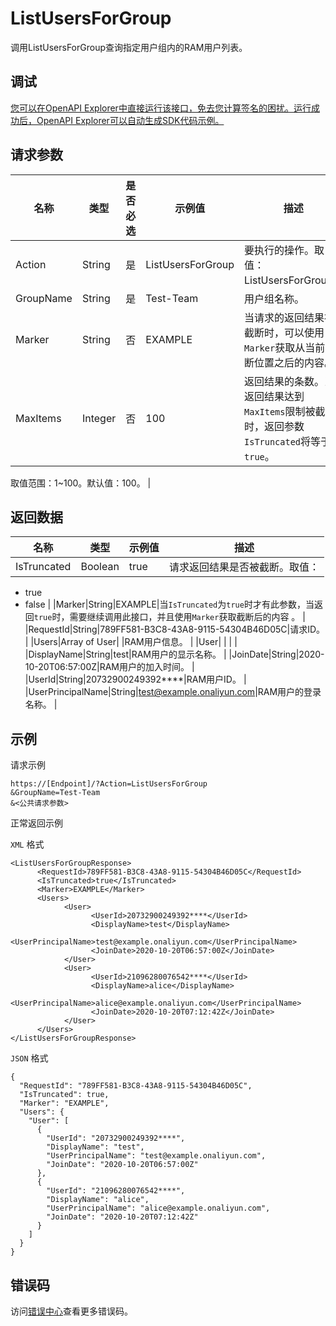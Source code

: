 # ListUsersForGroup

调用ListUsersForGroup查询指定用户组内的RAM用户列表。

## 调试

[您可以在OpenAPI Explorer中直接运行该接口，免去您计算签名的困扰。运行成功后，OpenAPI Explorer可以自动生成SDK代码示例。](https://api.aliyun.com/#product=Ims&api=ListUsersForGroup&type=RPC&version=2019-08-15)

## 请求参数

|名称|类型|是否必选|示例值|描述|
|--|--|----|---|--|
|Action|String|是|ListUsersForGroup|要执行的操作。取值：ListUsersForGroup。 |
|GroupName|String|是|Test-Team|用户组名称。 |
|Marker|String|否|EXAMPLE|当请求的返回结果被截断时，可以使用`Marker`获取从当前截断位置之后的内容。 |
|MaxItems|Integer|否|100|返回结果的条数。当返回结果达到`MaxItems`限制被截断时，返回参数`IsTruncated`将等于`true`。

 取值范围：1~100。默认值：100。 |

## 返回数据

|名称|类型|示例值|描述|
|--|--|---|--|
|IsTruncated|Boolean|true|请求返回结果是否被截断。取值：

 -   true
-   false |
|Marker|String|EXAMPLE|当`IsTruncated`为`true`时才有此参数，当返回`true`时，需要继续调用此接口，并且使用`Marker`获取截断后的内容 。 |
|RequestId|String|789FF581-B3C8-43A8-9115-54304B46D05C|请求ID。 |
|Users|Array of User| |RAM用户信息。 |
|User| | | |
|DisplayName|String|test|RAM用户的显示名称。 |
|JoinDate|String|2020-10-20T06:57:00Z|RAM用户的加入时间。 |
|UserId|String|20732900249392\*\*\*\*|RAM用户ID。 |
|UserPrincipalName|String|test@example.onaliyun.com|RAM用户的登录名称。 |

## 示例

请求示例

```
https://[Endpoint]/?Action=ListUsersForGroup
&GroupName=Test-Team
&<公共请求参数>
```

正常返回示例

`XML` 格式

```
<ListUsersForGroupResponse>
	  <RequestId>789FF581-B3C8-43A8-9115-54304B46D05C</RequestId>
      <IsTruncated>true</IsTruncated>
      <Marker>EXAMPLE</Marker>
	  <Users>
		    <User>
			      <UserId>20732900249392****</UserId>
			      <DisplayName>test</DisplayName>
			      <UserPrincipalName>test@example.onaliyun.com</UserPrincipalName>
			      <JoinDate>2020-10-20T06:57:00Z</JoinDate>
		    </User>
		    <User>
			      <UserId>21096280076542****</UserId>
			      <DisplayName>alice</DisplayName>
			      <UserPrincipalName>alice@example.onaliyun.com</UserPrincipalName>
			      <JoinDate>2020-10-20T07:12:42Z</JoinDate>
		    </User>
	  </Users>
</ListUsersForGroupResponse>
```

`JSON` 格式

```
{
  "RequestId": "789FF581-B3C8-43A8-9115-54304B46D05C",
  "IsTruncated": true,
  "Marker": "EXAMPLE",
  "Users": {
    "User": [
      {
        "UserId": "20732900249392****",
        "DisplayName": "test",
        "UserPrincipalName": "test@example.onaliyun.com",
        "JoinDate": "2020-10-20T06:57:00Z"
      },
      {
        "UserId": "21096280076542****",
        "DisplayName": "alice",
        "UserPrincipalName": "alice@example.onaliyun.com",
        "JoinDate": "2020-10-20T07:12:42Z"
      }
    ]
  }
}
```

## 错误码

访问[错误中心](https://error-center.alibabacloud.com/status/product/Ims)查看更多错误码。

